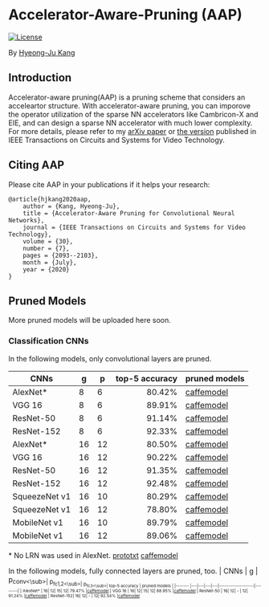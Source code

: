 # Accelerator-Aware-Pruning (AAP)

[![License](https://img.shields.io/badge/license-BSD-blue.svg)](LICENSE)

By [Hyeong-Ju Kang](http://)

## Introduction

Accelerator-aware pruning(AAP) is a pruning scheme that considers an acceleartor
	structure.
With accelerator-aware pruning, you can imporove the operator utilization
	of the sparse NN accelerators like Cambricon-X and EIE,
	and can design a sparse NN accelerator with much lower complexity.
For more details, please refer to my [arXiv paper](http://arxiv.org/abs/1804.09862)
	or [the version](https://ieeexplore.ieee.org/document/8693518) published in IEEE Transactions on
	Circuits and Systems for Video Technology.

## Citing AAP

Please cite AAP in your publications if it helps your research:

	@article{hjkang2020aap,
		author = {Kang, Hyeong-Ju},
		title = {Accelerator-Aware Pruning for Convolutional Neural Networks},
		journal = {IEEE Transactions on Circuits and Systems for Video Technology},
		volume = {30},
		number = {7},
		pages = {2093--2103},
		month = {July},
		year = {2020}
	}

## Pruned Models
More pruned models will be uploaded here soon.

### Classification CNNs
In the following models, only convolutional layers are pruned.

| CNNs		| g	| p	| top-5 accuracy	| pruned models |
|-------	|---|---|------------------:|--------|
| AlexNet\*	| 8	| 6	| 80.42%			|[caffemodel](https://drive.google.com/file/d/1hfCuoY8mXXl4noi_fAt-Xx65N2hSAens/view?usp=sharing)
| VGG 16	| 8	| 6	| 89.91%			|[caffemodel](https://drive.google.com/file/d/19kmLWVdC0dwvByrq-CIXLFG_y8q-2RLy/view?usp=sharing)
| ResNet-50	| 8	| 6	| 91.14%			|[caffemodel](https://drive.google.com/file/d/1wsnddvFOJzOJQabYanK8mJTfA4qpm_DG/view?usp=sharing)
| ResNet-152| 8	| 6	| 92.33%			|[caffemodel](https://drive.google.com/file/d/1Ej08Wzo7wQOPbsfpJ4NRWPQGmRpiNxYs/view?usp=sharing)
| AlexNet\*		| 16| 12| 80.50%		|[caffemodel](https://drive.google.com/file/d/1jbwMnw2oXOv6jNZc-GsOGpc4Dy5MFAC9/view?usp=sharing)
| VGG 16		| 16| 12| 90.22%		|[caffemodel](https://drive.google.com/file/d/1JHCM1ZOWQ4ELMDYleDUCg35pCHF2EQqa/view?usp=sharing)
| ResNet-50		| 16| 12| 91.35%		|[caffemodel](https://drive.google.com/file/d/1hk6HK5dor5dsfm-mj_9sT4NPvK8uJ07I/view?usp=sharing)
| ResNet-152	| 16| 12| 92.48%		|[caffemodel](https://drive.google.com/file/d/1ZMU764yrPbOoFVWR2i4aHneaNdKkVera/view?usp=sharing)
| SqueezeNet v1	| 16| 10| 80.29%		|[caffemodel](https://drive.google.com/file/d/1cyLBaCzN8n9JFSpFVD9VUzNw9YlhCMiR/view?usp=sharing)
| SqueezeNet v1	| 16| 12| 78.80%		|[caffemodel](https://drive.google.com/file/d/1lUM4dz5hvV25eMgKUKJooGs5Clp4I4Ua/view?usp=sharing)
| MobileNet v1	| 16| 10| 89.79%		|[caffemodel](https://drive.google.com/file/d/1dAtA9ao0bqXBobpJu4a5ZwuTVMPIhMx9/view?usp=sharing)
| MobileNet v1	| 16| 12| 89.06%		|[caffemodel](https://drive.google.com/file/d/1kuFBeAaHRW4PHWUBktj4IJR3uzO6RQMs/view?usp=sharing)

\* No LRN was used in AlexNet.
[prototxt](https://drive.google.com/file/d/1EytqXiBdhqm1coD6jmyDeY6qr6xp5NoP/view?usp=sharing)
[caffemodel](https://drive.google.com/file/d/1EXLi9WwaU-9qQhLL1hSBGF7qP7jl58Dt/view?usp=sharing)

In the following models, fully connected layers are pruned, too.
| CNNs		| g	| p<sub>conv<\sub>| p<sub>fc1,2<\sub>| p<sub>fc3<\sub>| top-5 accuracy	| pruned models |
|-------	|---|---|---|---|------------------:|--------|
| AlexNet\*	| 16| 12| 15| 12| 79.47%			|[caffemodel](https://drive.google.com/file/d/1_4lbvs5qcPFrmwpl7UOfmGRACGF_eLD1/view?usp=sharing)
| VGG 16	| 16| 12| 15| 12| 88.95%			|[caffemodel](https://drive.google.com/file/d/1RNZDQzehI4AHpjskJ5rRLKcrmnv955LW/view?usp=sharing)
| ResNet-50 | 16| 12| - | 12| 91.24%			|[caffemodel](https://drive.google.com/file/d/18IQ_AA5dw3cMXxNueJA0bBr04xJBOZRk/view?usp=sharing)
| ResNet-152| 16| 12| - | 12| 92.54%			|[caffemodel](https://drive.google.com/file/d/1I3NSvUVY0X5bWyo_1mkgg-V_4On73MF1/view?usp=sharing)
